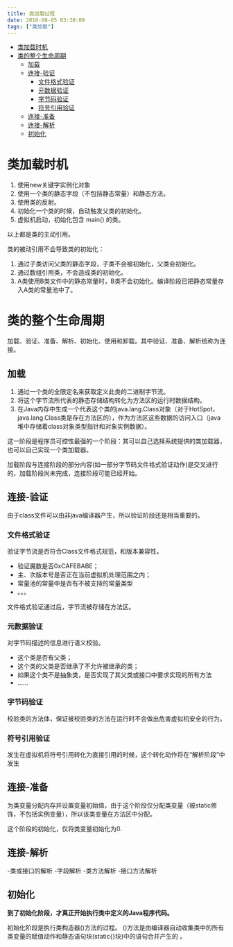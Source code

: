 ```yaml
---
title: 类加载过程
date: 2016-08-05 03:30:09
tags: ["类加载"]
---
```


<!-- MarkdownTOC -->

- [类加载时机](#类加载时机)
- [类的整个生命周期](#类的整个生命周期)
	- [加载](#加载)
	- [连接-验证](#连接-验证)
		- [文件格式验证](#文件格式验证)
		- [元数据验证](#元数据验证)
		- [字节码验证](#字节码验证)
		- [符号引用验证](#符号引用验证)
	- [连接-准备](#连接-准备)
	- [连接-解析](#连接-解析)
	- [初始化](#初始化)

<!-- /MarkdownTOC -->

<!--more-->

# 类加载时机

1. 使用new关键字实例化对象
2. 使用一个类的静态字段（不包括静态常量）和静态方法。
2. 使用类的反射。
3. 初始化一个类的时候，自动触发父类的初始化。
4. 虚拟机启动，初始化包含 main() 的类。

以上都是类的主动引用。

类的被动引用不会导致类的初始化：

1. 通过子类访问父类的静态字段，子类不会被初始化，父类会初始化。
2. 通过数组引用类，不会造成类的初始化。
3. A类使用B类文件中的静态常量时，B类不会初始化。编译阶段已把静态常量存入A类的常量池中了。

# 类的整个生命周期

加载、验证、准备、解析、初始化、使用和卸载。其中验证、准备、解析统称为连接。

## 加载

1. 通过一个类的全限定名来获取定义此类的二进制字节流。
2. 将这个字节流所代表的静态存储结构转化为方法区的运行时数据结构。
3. 在Java内存中生成一个代表这个类的java.lang.Class对象（对于HotSpot，java.lang.Class类是存在方法区的），作为方法区这些数据的访问入口（java堆中存储着class对象类型指针和对象实例数据）。

这一阶段是程序员可控性最强的一个阶段：其可以自己选择系统提供的类加载器，也可以自己实现一个类加载器。

加载阶段与连接阶段的部分内容(如一部分字节码文件格式验证动作)是交叉进行的，加载阶段尚未完成，连接阶段可能已经开始。

## 连接-验证

由于class文件可以由非java编译器产生，所以验证阶段还是相当重要的。

### 文件格式验证

验证字节流是否符合Class文件格式规范，和版本兼容性。

- 验证魔数是否0xCAFEBABE；
- 主、次版本号是否正在当前虚拟机处理范围之内；
- 常量池的常量中是否有不被支持的常量类型
- 。。。

文件格式验证通过后，字节流被存储在方法区。

### 元数据验证

对字节码描述的信息进行语义校验。

- 这个类是否有父类；
- 这个类的父类是否继承了不允许被继承的类；
- 如果这个类不是抽象类，是否实现了其父类或接口中要求实现的所有方法
- ……

### 字节码验证

校验类的方法体，保证被校验类的方法在运行时不会做出危害虚拟机安全的行为。

### 符号引用验证

发生在虚拟机将符号引用转化为直接引用的时候，这个转化动作将在“解析阶段”中发生

## 连接-准备

为类变量分配内存并设置变量初始值，由于这个阶段仅分配类变量（被static修饰，不包括实例变量），所以该类变量在方法区中分配。

这个阶段的初始化，仅将类变量初始化为0.

## 连接-解析

-类或接口的解析
-字段解析
-类方法解析
-接口方法解析

## 初始化

__到了初始化阶段，才真正开始执行类中定义的Java程序代码。__

初始化阶段是执行类构造器<clinit>()方法的过程。
<clinit>()方法是由编译器自动收集类中的所有类变量的赋值动作和静态语句块(static{}块)中的语句合并产生的 。

